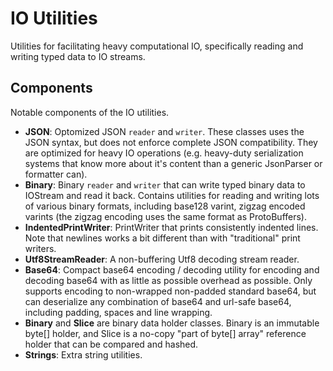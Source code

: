 IO Utilities
============

Utilities for facilitating heavy computational IO, specifically reading and
writing typed data to IO streams.

## Components

Notable components of the IO utilities.

* **JSON**: Optomized JSON `reader` and `writer`. These classes
  uses the JSON syntax, but does not enforce complete JSON compatibility. They
  are optimized for heavy IO operations (e.g. heavy-duty serialization systems
  that know more about it's content than a generic JsonParser or formatter
  can).
* **Binary**: Binary `reader` and `writer` that can write typed binary data to
  IOStream and read it back. Contains utilities for reading and writing lots of
  various binary formats, including base128 varint, zigzag encoded varints (the
  zigzag encoding uses the same format as ProtoBuffers).
* **IndentedPrintWriter**: PrintWriter that prints consistently indented lines.
  Note that newlines works a bit different than with "traditional" print
  writers.
* **Utf8StreamReader**: A non-buffering Utf8 decoding stream reader.
* **Base64**: Compact base64 encoding /
  decoding utility for encoding and decoding base64 with as little as possible
  overhead as possible. Only supports encoding to non-wrapped non-padded
  standard base64, but can deserialize any combination of base64 and url-safe
  base64, including padding, spaces and line wrapping.
* **Binary** and **Slice** are binary data holder classes.
  Binary is an immutable byte[] holder, and Slice is a no-copy "part of byte[]
  array" reference holder that can be compared and hashed.
* **Strings**: Extra string utilities.
